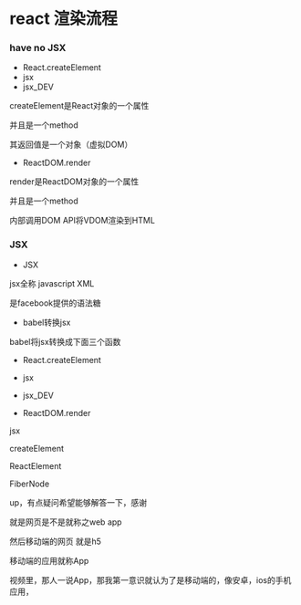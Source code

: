 # react 渲染流程

### have no JSX

- React.createElement
- jsx
- jsx_DEV

createElement是React对象的一个属性

并且是一个method

其返回值是一个对象（虚拟DOM）



- ReactDOM.render

render是ReactDOM对象的一个属性

并且是一个method

内部调用DOM API将VDOM渲染到HTML



### JSX

- JSX

jsx全称 javascript XML

是facebook提供的语法糖



- babel转换jsx

babel将jsx转换成下面三个函数



- React.createElement
- jsx
- jsx_DEV



- ReactDOM.render





jsx

createElement

ReactElement

FiberNode







up，有点疑问希望能够解答一下，感谢

就是网页是不是就称之web app

然后移动端的网页 就是h5

移动端的应用就称App



视频里，那人一说App，那我第一意识就认为了是移动端的，像安卓，ios的手机应用，
